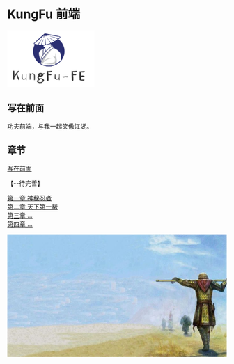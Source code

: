 # KungFu 前端
<img src="./images/big-logo.png" alt="图片替换文本" width="200" height="130" />

## 写在前面
功夫前端，与我一起笑傲江湖。

## 章节

[写在前面](./docs/0.写在前面.md)

【--待完善】

[第一章 神秘忍者](./docs/1.神秘忍者.md)  
[第二章 天下第一帮]()  
[第三章 ...]()  
[第四章 ...]()  

![](./images/至尊宝.jpeg)